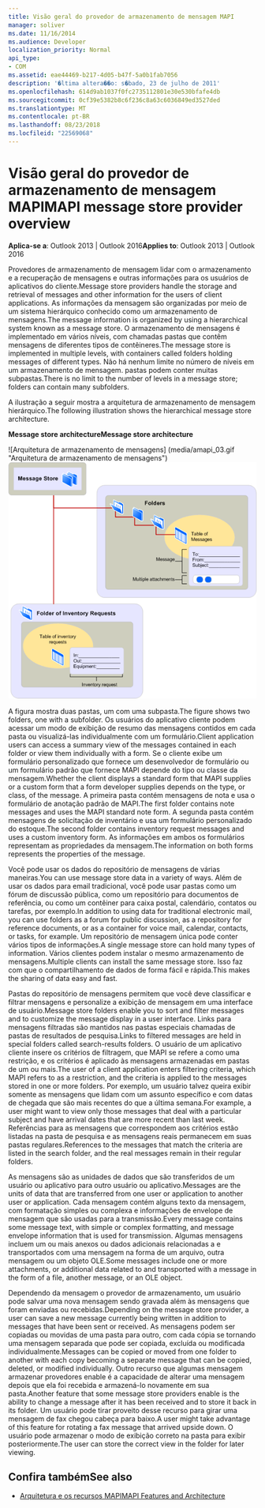 ```yaml
---
title: Visão geral do provedor de armazenamento de mensagem MAPI
manager: soliver
ms.date: 11/16/2014
ms.audience: Developer
localization_priority: Normal
api_type:
- COM
ms.assetid: eae44469-b217-4d05-b47f-5a0b1fab7056
description: '�ltima altera��o: s�bado, 23 de julho de 2011'
ms.openlocfilehash: 614d9ab1037f0fc2735112801e30e530bfafe4db
ms.sourcegitcommit: 0cf39e5382b8c6f236c8a63c6036849ed3527ded
ms.translationtype: MT
ms.contentlocale: pt-BR
ms.lasthandoff: 08/23/2018
ms.locfileid: "22569068"
---
```

# <a name="mapi-message-store-provider-overview"></a><span data-ttu-id="f7bc1-103">Visão geral do provedor de armazenamento de mensagem MAPI</span><span class="sxs-lookup"><span data-stu-id="f7bc1-103">MAPI message store provider overview</span></span>
  
<span data-ttu-id="f7bc1-104">**Aplica-se a**: Outlook 2013 | Outlook 2016</span><span class="sxs-lookup"><span data-stu-id="f7bc1-104">**Applies to**: Outlook 2013 | Outlook 2016</span></span> 
  
<span data-ttu-id="f7bc1-105">Provedores de armazenamento de mensagem lidar com o armazenamento e a recuperação de mensagens e outras informações para os usuários de aplicativos do cliente.</span><span class="sxs-lookup"><span data-stu-id="f7bc1-105">Message store providers handle the storage and retrieval of messages and other information for the users of client applications.</span></span> <span data-ttu-id="f7bc1-106">As informações da mensagem são organizadas por meio de um sistema hierárquico conhecido como um armazenamento de mensagens.</span><span class="sxs-lookup"><span data-stu-id="f7bc1-106">The message information is organized by using a hierarchical system known as a message store.</span></span> <span data-ttu-id="f7bc1-107">O armazenamento de mensagens é implementado em vários níveis, com chamadas pastas que contêm mensagens de diferentes tipos de contêineres.</span><span class="sxs-lookup"><span data-stu-id="f7bc1-107">The message store is implemented in multiple levels, with containers called folders holding messages of different types.</span></span> <span data-ttu-id="f7bc1-108">Não há nenhum limite no número de níveis em um armazenamento de mensagem. pastas podem conter muitas subpastas.</span><span class="sxs-lookup"><span data-stu-id="f7bc1-108">There is no limit to the number of levels in a message store; folders can contain many subfolders.</span></span> 
  
<span data-ttu-id="f7bc1-109">A ilustração a seguir mostra a arquitetura de armazenamento de mensagem hierárquico.</span><span class="sxs-lookup"><span data-stu-id="f7bc1-109">The following illustration shows the hierarchical message store architecture.</span></span>
  
<span data-ttu-id="f7bc1-110">**Message store architecture**</span><span class="sxs-lookup"><span data-stu-id="f7bc1-110">**Message store architecture**</span></span>
  
<span data-ttu-id="f7bc1-111">![Arquitetura de armazenamento de mensagens] (media/amapi_03.gif "Arquitetura de armazenamento de mensagens")</span><span class="sxs-lookup"><span data-stu-id="f7bc1-111">![Message store architecture](media/amapi_03.gif "Message store architecture")</span></span>
  
<span data-ttu-id="f7bc1-112">A figura mostra duas pastas, um com uma subpasta.</span><span class="sxs-lookup"><span data-stu-id="f7bc1-112">The figure shows two folders, one with a subfolder.</span></span> <span data-ttu-id="f7bc1-113">Os usuários do aplicativo cliente podem acessar um modo de exibição de resumo das mensagens contidos em cada pasta ou visualizá-las individualmente com um formulário.</span><span class="sxs-lookup"><span data-stu-id="f7bc1-113">Client application users can access a summary view of the messages contained in each folder or view them individually with a form.</span></span> <span data-ttu-id="f7bc1-114">Se o cliente exibe um formulário personalizado que fornece um desenvolvedor de formulário ou um formulário padrão que fornece MAPI depende do tipo ou classe da mensagem.</span><span class="sxs-lookup"><span data-stu-id="f7bc1-114">Whether the client displays a standard form that MAPI supplies or a custom form that a form developer supplies depends on the type, or class, of the message.</span></span> <span data-ttu-id="f7bc1-115">A primeira pasta contém mensagens de nota e usa o formulário de anotação padrão de MAPI.</span><span class="sxs-lookup"><span data-stu-id="f7bc1-115">The first folder contains note messages and uses the MAPI standard note form.</span></span> <span data-ttu-id="f7bc1-116">A segunda pasta contém mensagens de solicitação de inventário e usa um formulário personalizado do estoque.</span><span class="sxs-lookup"><span data-stu-id="f7bc1-116">The second folder contains inventory request messages and uses a custom inventory form.</span></span> <span data-ttu-id="f7bc1-117">As informações em ambos os formulários representam as propriedades da mensagem.</span><span class="sxs-lookup"><span data-stu-id="f7bc1-117">The information on both forms represents the properties of the message.</span></span>
  
<span data-ttu-id="f7bc1-118">Você pode usar os dados do repositório de mensagens de várias maneiras.</span><span class="sxs-lookup"><span data-stu-id="f7bc1-118">You can use message store data in a variety of ways.</span></span> <span data-ttu-id="f7bc1-119">Além de usar os dados para email tradicional, você pode usar pastas como um fórum de discussão pública, como um repositório para documentos de referência, ou como um contêiner para caixa postal, calendário, contatos ou tarefas, por exemplo.</span><span class="sxs-lookup"><span data-stu-id="f7bc1-119">In addition to using data for traditional electronic mail, you can use folders as a forum for public discussion, as a repository for reference documents, or as a container for voice mail, calendar, contacts, or tasks, for example.</span></span> <span data-ttu-id="f7bc1-120">Um repositório de mensagem única pode conter vários tipos de informações.</span><span class="sxs-lookup"><span data-stu-id="f7bc1-120">A single message store can hold many types of information.</span></span> <span data-ttu-id="f7bc1-121">Vários clientes podem instalar o mesmo armazenamento de mensagens.</span><span class="sxs-lookup"><span data-stu-id="f7bc1-121">Multiple clients can install the same message store.</span></span> <span data-ttu-id="f7bc1-122">Isso faz com que o compartilhamento de dados de forma fácil e rápida.</span><span class="sxs-lookup"><span data-stu-id="f7bc1-122">This makes the sharing of data easy and fast.</span></span> 
  
<span data-ttu-id="f7bc1-123">Pastas do repositório de mensagens permitem que você deve classificar e filtrar mensagens e personalize a exibição de mensagem em uma interface de usuário.</span><span class="sxs-lookup"><span data-stu-id="f7bc1-123">Message store folders enable you to sort and filter messages and to customize the message display in a user interface.</span></span> <span data-ttu-id="f7bc1-124">Links para mensagens filtradas são mantidos nas pastas especiais chamadas de pastas de resultados de pesquisa.</span><span class="sxs-lookup"><span data-stu-id="f7bc1-124">Links to filtered messages are held in special folders called search-results folders.</span></span> <span data-ttu-id="f7bc1-125">O usuário de um aplicativo cliente insere os critérios de filtragem, que MAPI se refere a como uma restrição, e os critérios é aplicado às mensagens armazenadas em pastas de um ou mais.</span><span class="sxs-lookup"><span data-stu-id="f7bc1-125">The user of a client application enters filtering criteria, which MAPI refers to as a restriction, and the criteria is applied to the messages stored in one or more folders.</span></span> <span data-ttu-id="f7bc1-126">Por exemplo, um usuário talvez queira exibir somente as mensagens que lidam com um assunto específico e com datas de chegada que são mais recentes do que a última semana.</span><span class="sxs-lookup"><span data-stu-id="f7bc1-126">For example, a user might want to view only those messages that deal with a particular subject and have arrival dates that are more recent than last week.</span></span> <span data-ttu-id="f7bc1-127">Referências para as mensagens que correspondem aos critérios estão listadas na pasta de pesquisa e as mensagens reais permanecem em suas pastas regulares.</span><span class="sxs-lookup"><span data-stu-id="f7bc1-127">References to the messages that match the criteria are listed in the search folder, and the real messages remain in their regular folders.</span></span>
  
<span data-ttu-id="f7bc1-128">As mensagens são as unidades de dados que são transferidos de um usuário ou aplicativo para outro usuário ou aplicativo.</span><span class="sxs-lookup"><span data-stu-id="f7bc1-128">Messages are the units of data that are transferred from one user or application to another user or application.</span></span> <span data-ttu-id="f7bc1-129">Cada mensagem contém alguns texto da mensagem, com formatação simples ou complexa e informações de envelope de mensagem que são usadas para a transmissão.</span><span class="sxs-lookup"><span data-stu-id="f7bc1-129">Every message contains some message text, with simple or complex formatting, and message envelope information that is used for transmission.</span></span> <span data-ttu-id="f7bc1-130">Algumas mensagens incluem um ou mais anexos ou dados adicionais relacionadas a e transportados com uma mensagem na forma de um arquivo, outra mensagem ou um objeto OLE.</span><span class="sxs-lookup"><span data-stu-id="f7bc1-130">Some messages include one or more attachments, or additional data related to and transported with a message in the form of a file, another message, or an OLE object.</span></span> 
  
<span data-ttu-id="f7bc1-131">Dependendo da mensagem o provedor de armazenamento, um usuário pode salvar uma nova mensagem sendo gravada além às mensagens que foram enviadas ou recebidas.</span><span class="sxs-lookup"><span data-stu-id="f7bc1-131">Depending on the message store provider, a user can save a new message currently being written in addition to messages that have been sent or received.</span></span> <span data-ttu-id="f7bc1-132">As mensagens podem ser copiadas ou movidas de uma pasta para outro, com cada cópia se tornando uma mensagem separada que pode ser copiada, excluída ou modificada individualmente.</span><span class="sxs-lookup"><span data-stu-id="f7bc1-132">Messages can be copied or moved from one folder to another with each copy becoming a separate message that can be copied, deleted, or modified individually.</span></span> <span data-ttu-id="f7bc1-133">Outro recurso que algumas mensagem armazenar provedores enable é a capacidade de alterar uma mensagem depois que ela foi recebida e armazená-lo novamente em sua pasta.</span><span class="sxs-lookup"><span data-stu-id="f7bc1-133">Another feature that some message store providers enable is the ability to change a message after it has been received and to store it back in its folder.</span></span> <span data-ttu-id="f7bc1-134">Um usuário pode tirar proveito desse recurso para girar uma mensagem de fax chegou cabeça para baixo.</span><span class="sxs-lookup"><span data-stu-id="f7bc1-134">A user might take advantage of this feature for rotating a fax message that arrived upside down.</span></span> <span data-ttu-id="f7bc1-135">O usuário pode armazenar o modo de exibição correto na pasta para exibir posteriormente.</span><span class="sxs-lookup"><span data-stu-id="f7bc1-135">The user can store the correct view in the folder for later viewing.</span></span> 
  
## <a name="see-also"></a><span data-ttu-id="f7bc1-136">Confira também</span><span class="sxs-lookup"><span data-stu-id="f7bc1-136">See also</span></span>

- [<span data-ttu-id="f7bc1-137">Arquitetura e os recursos MAPI</span><span class="sxs-lookup"><span data-stu-id="f7bc1-137">MAPI Features and Architecture</span></span>](mapi-features-and-architecture.md)

